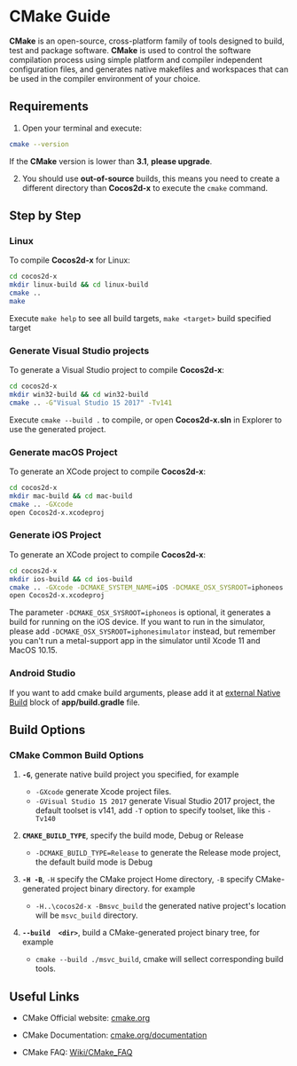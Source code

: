 # CMake Guide
__CMake__ is an open-source, cross-platform family of tools designed to build, test and package software. __CMake__ is used to control the software compilation process using simple platform and compiler independent configuration files, and generates native makefiles and workspaces that can be used in the compiler environment of your choice.

## Requirements

1. Open your terminal and execute:
  ```sh
  cmake --version
  ```
If the __CMake__ version is lower than __3.1__, __please upgrade__.

2. You should use __out-of-source__ builds, this means you need to create a different directory than __Cocos2d-x__ to execute the `cmake` command.

## Step by Step

### Linux
To compile __Cocos2d-x__ for Linux:

```sh
cd cocos2d-x
mkdir linux-build && cd linux-build
cmake ..
make
```

Execute `make help` to see all build targets, `make <target>` build specified target

### Generate Visual Studio projects
To generate a Visual Studio project to compile __Cocos2d-x__:

```sh
cd cocos2d-x
mkdir win32-build && cd win32-build
cmake .. -G"Visual Studio 15 2017" -Tv141
```

Execute `cmake --build .` to compile, or open __Cocos2d-x.sln__ in Explorer to use the generated project.

### Generate macOS Project
To generate an XCode project to compile __Cocos2d-x__:

```sh
cd cocos2d-x
mkdir mac-build && cd mac-build
cmake .. -GXcode
open Cocos2d-x.xcodeproj
```

### Generate iOS Project
To generate an XCode project to compile __Cocos2d-x__:
```sh
cd cocos2d-x
mkdir ios-build && cd ios-build
cmake .. -GXcode -DCMAKE_SYSTEM_NAME=iOS -DCMAKE_OSX_SYSROOT=iphoneos
open Cocos2d-x.xcodeproj
```

The parameter `-DCMAKE_OSX_SYSROOT=iphoneos` is optional, it generates a build for running on the iOS device. If you want to run in the simulator, please add `-DCMAKE_OSX_SYSROOT=iphonesimulator` instead, but remember you can't run a metal-support app in the simulator until Xcode 11 and MacOS 10.15.

### Android Studio

If you want to add cmake build arguments, please add it at [external Native Build](https://github.com/cocos2d/cocos2d-x/blob/84be684e3858393a6f3efc50e3f95d4e0ac92a20/tests/cpp-empty-test/proj.android/app/build.gradle#L25) block of __app/build.gradle__ file.

<!--## Prebuilt libraries feature

To solve long compilation times of the engine source code one can use prebuilt libraries. Using this feature you only need build engine sources once for a specific environment or again when the engine version changes and you wish to utilize the new version.

### Example

This is an example of building c++ libs once, and use them in different c++ projects.

```sh
cocos new -l cpp -p my.pack.app1 test_app1
mkdir app1_build && cd app1_build
cmake ../test_app1 -DGEN_COCOS_PREBUILT=ON
make prebuilt
```

Change option `GEN_COCOS_PREBUILT` and use instead `USE_COCOS_PREBUILT` to use prebuilt in the same project

```sh
cmake ../test_app1 -DGEN_COCOS_PREBUILT=OFF -DUSE_COCOS_PREBUILT=ON
make TemplateCpp
open bin/TemplateCpp.app
```

Add `-DUSE_COCOS_PREBUILT=ON` to use prebuilt libs in another cmake build.

```sh
cocos new -l cpp -p my.pack.app2 test_app2
mkdir app2_build && cd app2_build
cmake ../test_app2 -DUSE_COCOS_PREBUILT=ON
make TemplateCpp
open bin/TemplateCpp.app
```

> Any other cpp project can use prebuilt in this way

When using the prebuilt libraries on Android there is a small difference as CMake can't find system environment when built using Gradle. You need to [supply a path](https://github.com/cocos2d/cocos2d-x/blob/c087be314c2c56a757bf66163b173746b5d6ad34/tests/cpp-empty-test/proj.android/app/build.gradle#L34) as the location of prebuilt libs.
-->
## Build Options

### CMake Common Build Options

1. __`-G`__, generate native build project you specified, for example

    * `-GXcode` generate Xcode project files.
    * `-GVisual Studio 15 2017` generate Visual Studio 2017 project, the default toolset is v141, add `-T` option to specify toolset, like this `-Tv140`

1. __`CMAKE_BUILD_TYPE`__, specify the build mode, Debug or Release

    * `-DCMAKE_BUILD_TYPE=Release` to generate the Release mode project, the default build mode is Debug

1. __`-H -B`__, `-H` specify the CMake project Home directory, `-B` specify CMake-generated project binary directory. for example

    * `-H..\cocos2d-x -Bmsvc_build` the generated native project's location will be `msvc_build` directory.

1. __`--build  <dir>`__, build a CMake-generated project binary tree, for example

    * `cmake --build ./msvc_build`, cmake will sellect corresponding build tools.

<!--### Cocos2d-x Options

1. __`GEN_COCOS_PREBUILT`__, control the project have the feature to generate pre-build libraries or not. Default value is `OFF`

    * `-DGEN_COCOS_PREBUILT=ON`, will add target prebuilt, build this target will generate prebuilt libraries

1. __`USE_COCOS_PREBUILT`__, control the project have the feature to use pre-build libraries or not. Default value is `OFF`

    * `-DUSE_COCOS_PREBUILT=ON`, will disable libraries target, and make app target use prebuilt libraries

1. __`COCOS_PREBUILT_ROOT`__, a path means the prebuilt libraries root location, it's not optional for Android Project on Android Studio, optional for other supported platforms. the default value is $cocos2dx_root/prebuilt if the cmake can access to cocos2d-x environment variable. for example

    * `arguments "-DCOCOS_PREBUILT_ROOT=/Users/laptop/cocos-prebuilt"` set this value on [cmake block](https://github.com/cocos2d/cocos2d-x/blob/84be684e3858393a6f3efc50e3f95d4e0ac92a20/tests/cpp-empty-test/proj.android/app/build.gradle#L31) of build.gradle file.

1. Any options in [SelectModule.cmake](./Modules/SelectModule.cmake) can be set manually. Do it if you know what you're doing.-->

## Useful Links

* CMake Official website: [cmake.org](https://cmake.org/)

* CMake Documentation: [cmake.org/documentation](https://cmake.org/documentation/)

* CMake FAQ: [Wiki/CMake_FAQ](https://cmake.org/Wiki/CMake_FAQ)
